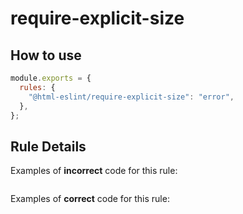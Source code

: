 # require-explicit-size

## How to use

```js,.eslintrc.js
module.exports = {
  rules: {
    "@html-eslint/require-explicit-size": "error",
  },
};
```

## Rule Details

Examples of **incorrect** code for this rule:

```html,incorrect

```

Examples of **correct** code for this rule:

```html,incorrect

```
